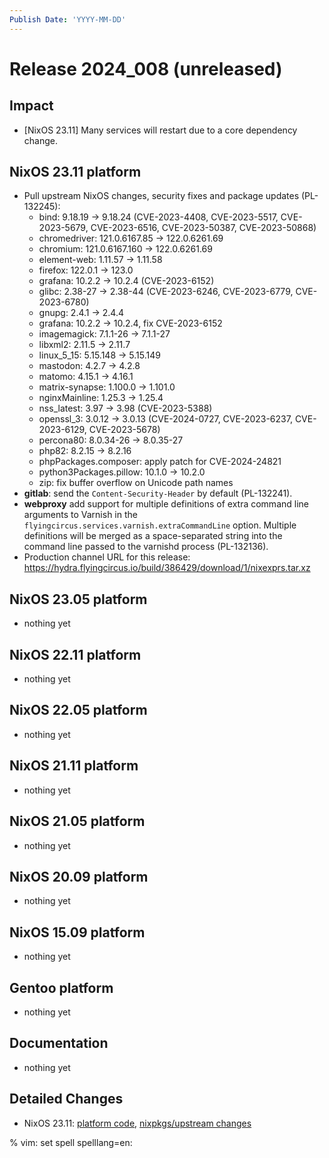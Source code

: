 ```yaml
---
Publish Date: 'YYYY-MM-DD'
---
```


# Release 2024_008 (unreleased)

## Impact

- \[NixOS 23.11] Many services will restart due to a core dependency change.

## NixOS 23.11 platform

- Pull upstream NixOS changes, security fixes and package updates (PL-132245):
  - bind: 9.18.19 -> 9.18.24 (CVE-2023-4408, CVE-2023-5517, CVE-2023-5679,
    CVE-2023-6516, CVE-2023-50387, CVE-2023-50868)
  - chromedriver: 121.0.6167.85 -> 122.0.6261.69
  - chromium: 121.0.6167.160 -> 122.0.6261.69
  - element-web: 1.11.57 -> 1.11.58
  - firefox: 122.0.1 -> 123.0
  - grafana: 10.2.2 -> 10.2.4 (CVE-2023-6152)
  - glibc: 2.38-27 -> 2.38-44 (CVE-2023-6246, CVE-2023-6779, CVE-2023-6780)
  - gnupg: 2.4.1 -> 2.4.4
  - grafana: 10.2.2 -> 10.2.4, fix CVE-2023-6152
  - imagemagick: 7.1.1-26 -> 7.1.1-27
  - libxml2: 2.11.5 → 2.11.7
  - linux_5_15: 5.15.148 -> 5.15.149
  - mastodon: 4.2.7 -> 4.2.8
  - matomo: 4.15.1 -> 4.16.1
  - matrix-synapse: 1.100.0 -> 1.101.0
  - nginxMainline: 1.25.3 -> 1.25.4
  - nss_latest: 3.97 -> 3.98 (CVE-2023-5388)
  - openssl_3: 3.0.12 -> 3.0.13 (CVE-2024-0727, CVE-2023-6237,
    CVE-2023-6129, CVE-2023-5678)
  - percona80: 8.0.34-26 -> 8.0.35-27
  - php82: 8.2.15 -> 8.2.16
  - phpPackages.composer: apply patch for CVE-2024-24821
  - python3Packages.pillow: 10.1.0 -> 10.2.0
  - zip: fix buffer overflow on Unicode path names
- **gitlab**: send the `Content-Security-Header` by default (PL-132241).
- **webproxy** add support for multiple definitions of extra command line
    arguments to Varnish in the `flyingcircus.services.varnish.extraCommandLine` option.
    Multiple definitions will be merged as a space-separated string into the command
    line passed to the varnishd process (PL-132136).
- Production channel URL for this release: https://hydra.flyingcircus.io/build/386429/download/1/nixexprs.tar.xz

## NixOS 23.05 platform

- nothing yet

## NixOS 22.11 platform

- nothing yet

## NixOS 22.05 platform

- nothing yet

## NixOS 21.11 platform

- nothing yet

## NixOS 21.05 platform

- nothing yet

## NixOS 20.09 platform

- nothing yet

## NixOS 15.09 platform

- nothing yet

## Gentoo platform

- nothing yet

## Documentation

- nothing yet

## Detailed Changes

- NixOS 23.11: [platform code](https://github.com/flyingcircusio/fc-nixos/compare/fc/r2024_007/23.11...33053498f79fc392b38f92342ecef64aa578f16c),
 [nixpkgs/upstream changes](https://github.com/flyingcircusio/nixpkgs/compare/1500c3e4108bffa770168871073aa30132bef303...5857afb599983e1fbbbc0c5237ee64492f911df4)

% vim: set spell spelllang=en:

